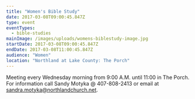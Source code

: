 ```yaml
---
title: "Women's Bible Study"
date: 2017-03-08T09:00:45.847Z
type: event
eventTypes: 
  - bible-studies
mainImage: /images/uploads/womens-biblestudy-image.jpg
startDate: 2017-03-08T09:00:45.847Z
endDate: 2017-03-08T11:00:45.847Z
audience: "Women"
location: "Northland at Lake County: The Porch"
---
```

Meeting every Wednesday morning from 9:00 A.M. until 11:00 in The Porch. For information call Sandy Motyka @ 407-808-2413 or email at sandra.motyka@northlandchurch.net.